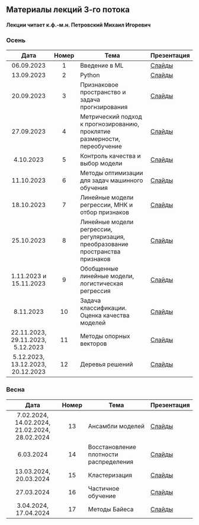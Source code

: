 ## Материалы лекций 3-го потока 
#### Лекции читает  к.ф.-м.н. Петровский Михаил Игоревич

### Осень

| Дата | Номер | Тема | Презентация |
| :---: | :---: | --- | --- |
| 06.09.2023 | 1 | Введение в ML | [Слайды](https://github.com/MSU-ML-COURSE/ML-COURSE-23-24/blob/main/slides/3_stream/ML1-intro.pdf) | 
| 13.09.2023 | 2 | Python | [Слайды](https://github.com/MSU-ML-COURSE/ML-COURSE-23-24/blob/main/slides/3_stream/ML2-Python.pdf) | 
| 20.09.2023 | 3 | Признаковое пространство и задача прогнзирования| [Слайды](https://github.com/MSU-ML-COURSE/ML-COURSE-23-24/blob/main/slides/3_stream/ML3-Predict.pdf) | 
| 27.09.2023 | 4 | Метрический подход к прогнозированию, проклятие размерности, переобучение| [Слайды](https://github.com/MSU-ML-COURSE/ML-COURSE-23-24/blob/main/slides/3_stream/ML4-metric.pdf) |
| 4.10.2023 | 5 | Контроль качества и выбор модели | [Слайды](https://github.com/MSU-ML-COURSE/ML-COURSE-23-24/blob/main/slides/3_stream/ML5-control.pdf) | 
| 11.10.2023 | 6 | Методы оптимизации для задач машинного обучения | [Слайды](https://github.com/MSU-ML-COURSE/ML-COURSE-23-24/blob/main/slides/3_stream/ML6-opt.pdf) | 
| 18.10.2023 | 7 | Линейные модели регрессии, МНК и отбор признаков | [Слайды](https://github.com/MSU-ML-COURSE/ML-COURSE-23-24/blob/main/slides/3_stream/ML7-Reg.pdf) | 
| 25.10.2023 | 8 | Линейные модели регрессии, регуляризация, преобразование пространства признаков | [Слайды](https://github.com/MSU-ML-COURSE/ML-COURSE-23-24/blob/main/slides/3_stream/ML8-Reg.pdf) | 
| 1.11.2023 и 15.11.2023| 9 | Обобщенные линейные модели, логистическая регрессия | [Слайды](https://github.com/MSU-ML-COURSE/ML-COURSE-23-24/blob/main/slides/3_stream/ML9-GLM.pdf) | 
| 8.11.2023 | 10 | Задача классификации. Оценка качества моделей | [Слайды](https://github.com/MSU-ML-COURSE/ML-COURSE-23-24/blob/main/slides/3_stream/ML10-CLassQual.pdf) | 
| 22.11.2023, 29.11.2023, 5.12.2023 | 11 | Методы опорных векторов | [Слайды](https://github.com/MSU-ML-COURSE/ML-COURSE-23-24/blob/main/slides/3_stream/ML11-SVM.pdf) | 
| 5.12.2023, 13.12.2023, 20.12.2023 | 12 | Деревья решений | [Слайды](https://github.com/MSU-ML-COURSE/ML-COURSE-23-24/blob/main/slides/3_stream/ML12-Tree.pdf) | 

### Весна

| Дата | Номер | Тема | Презентация |
| :---: | :---: | --- | --- |
| 7.02.2024, 14.02.2024, 21.02.2024, 28.02.2024  | 13 | Ансамбли моделей | [Слайды](https://github.com/MSU-ML-COURSE/ML-COURSE-23-24/blob/main/slides/3_stream/ML13-Ensembles.pdf) | 
| 6.03.2024  | 14 | Восстановление плотности распределения | [Слайды](https://github.com/MSU-ML-COURSE/ML-COURSE-23-24/blob/main/slides/3_stream/ML14-KDE+EM.pdf) | 
| 13.03.2024, 20.03.2024 | 15 | Кластеризация | [Слайды](https://github.com/MSU-ML-COURSE/ML-COURSE-23-24/blob/main/slides/3_stream/ML15-Clustering.pdf) | 
| 27.03.2024 | 16 | Частичное обучение | [Слайды](https://github.com/MSU-ML-COURSE/ML-COURSE-23-24/blob/main/slides/3_stream/ML16-SemiSupervised.pdf) | 
| 3.04.2024, 17.04.2024 | 17 | Методы Байеса | [Слайды](https://github.com/MSU-ML-COURSE/ML-COURSE-23-24/blob/main/slides/3_stream/ML17-Bayes.pdf) | 
